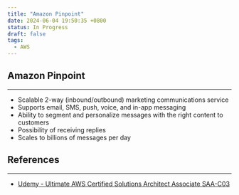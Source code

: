 ```yaml
---
title: "Amazon Pinpoint"
date: 2024-06-04 19:50:35 +0800
status: In Progress
draft: false
tags:
  - AWS
---
```

## Amazon Pinpoint
---
- Scalable 2-way (inbound/outbound) marketing communications service
- Supports email, SMS, push, voice, and in-app messaging
- Ability to segment and personalize messages with the right content to customers
- Possibility of receiving replies
- Scales to billions of messages per day

## References
---
- [Udemy - Ultimate AWS Certified Solutions Architect Associate SAA-C03](https://www.udemy.com/course/aws-certified-solutions-architect-associate-saa-c03)
